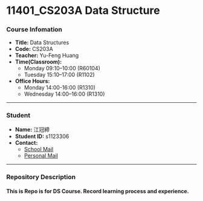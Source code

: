 # 11401_CS203A  Data Structure
### Course Infomation
- **Title:** Data Structures  
- **Code:** CS203A  
- **Teacher:** Yu-Feng Huang  
- **Time(Classroom):** 
    - Monday 09:10–10:00 (R60104)
    - Tuesday 15:10–17:00 (R1102) 
- **Office Hours:** 
    - Monday 14:00-16:00 (R1310)  
    - Wednesday 14:00–16:00 (R1310)

---
### Student
- **Name:** 江冠締
- **Student ID:** s1123306
- **Contact:** 
    - [School Mail](mailto:s1123306@mail.yzu.edu.tw, "School Mail")
    - [Personal Mail](mailto:contact@bradon.cc)
 
---
### Repository Description
#### This is Repo is for DS Course. Record learning process and experience.
